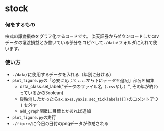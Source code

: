 # stock

### 何をするもの
株式の譲渡損益をグラフ化するコードです。
楽天証券からダウンロードしたcsvデータの譲渡損益とか書いている部分をコピペして`./data/`フォルダに入れて使います。

### 使い方
- `./data/`に使用するデータを入れる（年別に分ける）
- `plot_figure.py`の「必要に応じてここから下にデータを追記」部分を編集
    - data_class.set_label("データのファイル名（`.csv`なし）", その年が終わっているかのBoolean)
    - 縦軸消したかったら`ax.axes.yaxis.set_ticklabels([])`のコメントアウトを外す
    - `add_graph`関数に目標とかあれば追加
- `plot_figure.py`の実行
- `./figure/`に今日の日付のpngデータが作成される
